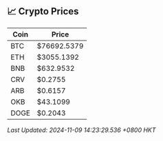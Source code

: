 ## 📈 Crypto Prices

| Coin | Price |
| ---- | ----- |
| BTC | $76692.5379 |
| ETH | $3055.1392 |
| BNB | $632.9532 |
| CRV | $0.2755 |
| ARB | $0.6157 |
| OKB | $43.1099 |
| DOGE | $0.2043 |

_Last Updated: 2024-11-09 14:23:29.536 +0800 HKT_